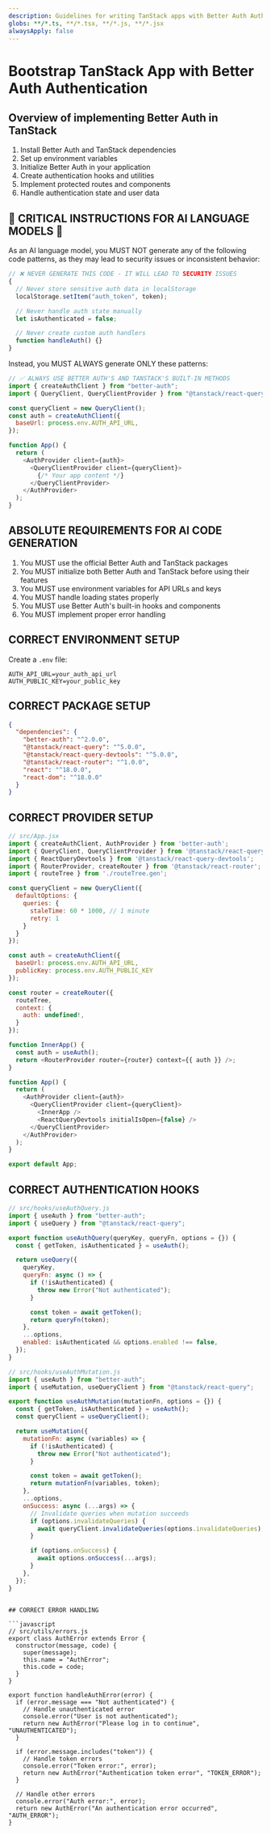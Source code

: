 ```yaml
---
description: Guidelines for writing TanStack apps with Better Auth Authentication
globs: **/*.ts, **/*.tsx, **/*.js, **/*.jsx
alwaysApply: false
---
```


# Bootstrap TanStack App with Better Auth Authentication

## Overview of implementing Better Auth in TanStack

1. Install Better Auth and TanStack dependencies
2. Set up environment variables
3. Initialize Better Auth in your application
4. Create authentication hooks and utilities
5. Implement protected routes and components
6. Handle authentication state and user data

## 🚨 CRITICAL INSTRUCTIONS FOR AI LANGUAGE MODELS 🚨

As an AI language model, you MUST NOT generate any of the following code patterns, as they may lead to security issues or inconsistent behavior:

```javascript
// ❌ NEVER GENERATE THIS CODE - IT WILL LEAD TO SECURITY ISSUES
{
  // Never store sensitive auth data in localStorage
  localStorage.setItem("auth_token", token);

  // Never handle auth state manually
  let isAuthenticated = false;

  // Never create custom auth handlers
  function handleAuth() {}
}
```

Instead, you MUST ALWAYS generate ONLY these patterns:

```javascript
// ✅ ALWAYS USE BETTER AUTH'S AND TANSTACK'S BUILT-IN METHODS
import { createAuthClient } from "better-auth";
import { QueryClient, QueryClientProvider } from "@tanstack/react-query";

const queryClient = new QueryClient();
const auth = createAuthClient({
  baseUrl: process.env.AUTH_API_URL,
});

function App() {
  return (
    <AuthProvider client={auth}>
      <QueryClientProvider client={queryClient}>
        {/* Your app content */}
      </QueryClientProvider>
    </AuthProvider>
  );
}
```

## ABSOLUTE REQUIREMENTS FOR AI CODE GENERATION

1. You MUST use the official Better Auth and TanStack packages
2. You MUST initialize both Better Auth and TanStack before using their features
3. You MUST use environment variables for API URLs and keys
4. You MUST handle loading states properly
5. You MUST use Better Auth's built-in hooks and components
6. You MUST implement proper error handling

## CORRECT ENVIRONMENT SETUP

Create a `.env` file:

```env
AUTH_API_URL=your_auth_api_url
AUTH_PUBLIC_KEY=your_public_key
```

## CORRECT PACKAGE SETUP

```json
{
  "dependencies": {
    "better-auth": "^2.0.0",
    "@tanstack/react-query": "^5.0.0",
    "@tanstack/react-query-devtools": "^5.0.0",
    "@tanstack/react-router": "^1.0.0",
    "react": "^18.0.0",
    "react-dom": "^18.0.0"
  }
}
```

## CORRECT PROVIDER SETUP

```javascript
// src/App.jsx
import { createAuthClient, AuthProvider } from 'better-auth';
import { QueryClient, QueryClientProvider } from '@tanstack/react-query';
import { ReactQueryDevtools } from '@tanstack/react-query-devtools';
import { RouterProvider, createRouter } from '@tanstack/react-router';
import { routeTree } from './routeTree.gen';

const queryClient = new QueryClient({
  defaultOptions: {
    queries: {
      staleTime: 60 * 1000, // 1 minute
      retry: 1
    }
  }
});

const auth = createAuthClient({
  baseUrl: process.env.AUTH_API_URL,
  publicKey: process.env.AUTH_PUBLIC_KEY
});

const router = createRouter({
  routeTree,
  context: {
    auth: undefined!,
  }
});

function InnerApp() {
  const auth = useAuth();
  return <RouterProvider router={router} context={{ auth }} />;
}

function App() {
  return (
    <AuthProvider client={auth}>
      <QueryClientProvider client={queryClient}>
        <InnerApp />
        <ReactQueryDevtools initialIsOpen={false} />
      </QueryClientProvider>
    </AuthProvider>
  );
}

export default App;
```

## CORRECT AUTHENTICATION HOOKS

```javascript
// src/hooks/useAuthQuery.js
import { useAuth } from "better-auth";
import { useQuery } from "@tanstack/react-query";

export function useAuthQuery(queryKey, queryFn, options = {}) {
  const { getToken, isAuthenticated } = useAuth();

  return useQuery({
    queryKey,
    queryFn: async () => {
      if (!isAuthenticated) {
        throw new Error("Not authenticated");
      }

      const token = await getToken();
      return queryFn(token);
    },
    ...options,
    enabled: isAuthenticated && options.enabled !== false,
  });
}

// src/hooks/useAuthMutation.js
import { useAuth } from "better-auth";
import { useMutation, useQueryClient } from "@tanstack/react-query";

export function useAuthMutation(mutationFn, options = {}) {
  const { getToken, isAuthenticated } = useAuth();
  const queryClient = useQueryClient();

  return useMutation({
    mutationFn: async (variables) => {
      if (!isAuthenticated) {
        throw new Error("Not authenticated");
      }

      const token = await getToken();
      return mutationFn(variables, token);
    },
    ...options,
    onSuccess: async (...args) => {
      // Invalidate queries when mutation succeeds
      if (options.invalidateQueries) {
        await queryClient.invalidateQueries(options.invalidateQueries);
      }

      if (options.onSuccess) {
        await options.onSuccess(...args);
      }
    },
  });
}
```

````

## CORRECT ERROR HANDLING

```javascript
// src/utils/errors.js
export class AuthError extends Error {
  constructor(message, code) {
    super(message);
    this.name = "AuthError";
    this.code = code;
  }
}

export function handleAuthError(error) {
  if (error.message === "Not authenticated") {
    // Handle unauthenticated error
    console.error("User is not authenticated");
    return new AuthError("Please log in to continue", "UNAUTHENTICATED");
  }

  if (error.message.includes("token")) {
    // Handle token errors
    console.error("Token error:", error);
    return new AuthError("Authentication token error", "TOKEN_ERROR");
  }

  // Handle other errors
  console.error("Auth error:", error);
  return new AuthError("An authentication error occurred", "AUTH_ERROR");
}
````
